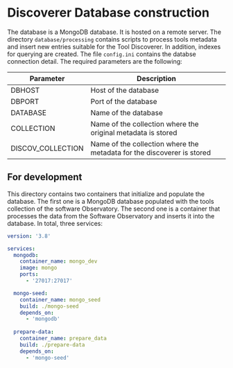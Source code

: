# Discoverer Database construction

The database is a MongoDB database. It is hosted on a remote server. The directory `database/processing` contains scripts to process tools metadata and insert new entries suitable for the Tool Discoverer.  In addition, indexes for querying are created. 
The file `config.ini` contains the databse connection detail. The required parameters are the following:

| Parameter | Description | 
| --- | --- |
| DBHOST | Host of the database |
| DBPORT | Port of the database |
| DATABASE | Name of the database |
| COLLECTION | Name of the collection where the original metadata is stored |
| DISCOV_COLLECTION | Name of the collection where the metadata for the discoverer is stored |

## For development
This directory contains two containers that initialize and populate the database. The first one is a MongoDB database populated with the tools collection of the software Observatory. The second one is a container that processes the data from the Software Observatory and inserts it into the database. In total, three services: 
```yaml
version: '3.8'

services:
  mongodb:
    container_name: mongo_dev
    image: mongo
    ports:
      - '27017:27017'

  mongo-seed:
    container_name: mongo_seed
    build: ./mongo-seed
    depends_on:
      - 'mongodb'
  
  prepare-data:
    container_name: prepare_data
    build: ./prepare-data
    depends_on:
      - 'mongo-seed'
```